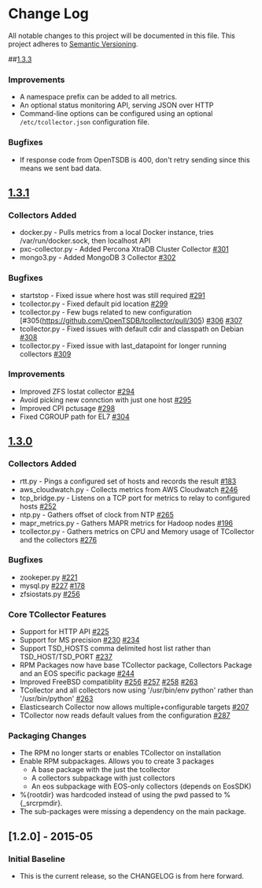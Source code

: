 # Change Log
All notable changes to this project will be documented in this file.
This project adheres to [Semantic Versioning](http://semver.org/).

##[1.3.3](https://github.com/OpenTSDB/tcollector/issues?q=is%3Aopen+is%3Aissue+milestone%3A1.3.3)

### Improvements
- A namespace prefix can be added to all metrics.
- An optional status monitoring API, serving JSON over HTTP
- Command-line options can be configured using an optional `/etc/tcollector.json` configuration file.

### Bugfixes

- If response code from OpenTSDB is 400, don't retry sending since this means we
  sent bad data.
  

## [1.3.1](https://github.com/OpenTSDB/tcollector/issues?utf8=%E2%9C%93&q=milestone%3A1.3.1+)
### Collectors Added
- docker.py - Pulls metrics from a local Docker instance, tries /var/run/docker.sock, then localhost API
- pxc-collector.py - Added Percona XtraDB Cluster Collector [#301](https://github.com/OpenTSDB/tcollector/pull/301)
- mongo3.py - Added MongoDB 3 Collector [#302](https://github.com/OpenTSDB/tcollector/pull/302)

### Bugfixes
- startstop - Fixed issue where host was still required [#291](https://github.com/OpenTSDB/tcollector/pull/291)
- tcollector.py - Fixed default pid location [#299](https://github.com/OpenTSDB/tcollector/pull/299)
- tcollector.py - Few bugs related to new configuration [#305(https://github.com/OpenTSDB/tcollector/pull/305) [#306](https://github.com/OpenTSDB/tcollector/pull/306) [#307](https://github.com/OpenTSDB/tcollector/pull/307)
- tcollector.py - Fixed issues with default cdir and classpath on Debian [#308](https://github.com/OpenTSDB/tcollector/pull/308)
- tcollector.py - Fixed issue with last_datapoint for longer running collectors [#309](https://github.com/OpenTSDB/tcollector/pull/309)

### Improvements
- Improved ZFS Iostat collector [#294](https://github.com/OpenTSDB/tcollector/pull/294)
- Avoid picking new connction with just one host [#295](https://github.com/OpenTSDB/tcollector/pull/295)
- Improved CPI pctusage [#298](https://github.com/OpenTSDB/tcollector/pull/298)
- Fixed CGROUP path for EL7 [#304](https://github.com/OpenTSDB/tcollector/pull/304)


## [1.3.0](https://github.com/OpenTSDB/tcollector/issues?utf8=%E2%9C%93&q=milestone%3A1.3.0)
### Collectors Added
- rtt.py - Pings a configured set of hosts and records the result [#183](https://github.com/OpenTSDB/tcollector/pull/183)
- aws_cloudwatch.py - Collects metrics from AWS Cloudwatch [#246](https://github.com/OpenTSDB/tcollector/pull/246)
- tcp_bridge.py - Listens on a TCP port for metrics to relay to configured hosts [#252](https://github.com/OpenTSDB/tcollector/pull/252)
- ntp.py - Gathers offset of clock from NTP [#265](https://github.com/OpenTSDB/tcollector/pull/265)
- mapr_metrics.py - Gathers MAPR metrics for Hadoop nodes [#196](https://github.com/OpenTSDB/tcollector/pull/196)
- tcollector.py - Gathers metrics on CPU and Memory usage of TCollector and the collectors [#276](https://github.com/OpenTSDB/tcollector/pull/276)

### Bugfixes
- zookeper.py [#221](https://github.com/OpenTSDB/tcollector/pull/221)
- mysql.py [#227](https://github.com/OpenTSDB/tcollector/pull/227) [#178](https://github.com/OpenTSDB/tcollector/pull/178)
- zfsiostats.py [#256](https://github.com/OpenTSDB/tcollector/pull/256)

### Core TCollector Features
- Support for HTTP API [#225](https://github.com/OpenTSDB/tcollector/issues/225)
- Support for MS precision [#230](https://github.com/OpenTSDB/tcollector/issues/230) [#234](https://github.com/OpenTSDB/tcollector/pull/234)
- Support TSD_HOSTS comma delimited host list rather than TSD_HOST/TSD_PORT [#237](https://github.com/OpenTSDB/tcollector/pull/237)
- RPM Packages now have base TCollector package, Collectors Package and an EOS specific package [#244](https://github.com/OpenTSDB/tcollector/pull/244)
- Improved FreeBSD compatiblity [#256](https://github.com/OpenTSDB/tcollector/pull/256) [#257](https://github.com/OpenTSDB/tcollector/pull/257) [#258](https://github.com/OpenTSDB/tcollector/pull/258) [#263](https://github.com/OpenTSDB/tcollector/pull/263)
- TCollector and all collectors now using '/usr/bin/env python' rather than '/usr/bin/python' [#263](https://github.com/OpenTSDB/tcollector/pull/263)
- Elasticsearch Collector now allows multiple+configurable targets [#207](https://github.com/OpenTSDB/tcollector/pull/207)
- TCollector now reads default values from the configuration [#287](https://github.com/OpenTSDB/tcollector/pull/287)

### Packaging Changes
- The RPM no longer starts or enables TCollector on installation
- Enable RPM subpackages. Allows you to create 3 packages
  - A base package with the just the tcollector
  - A collectors subpackage with just collectors
  - An eos subpackage with EOS-only collectors (depends on EosSDK)
- %{rootdir} was hardcoded instead of using the pwd passed to %{_srcrpmdir}.
- The sub-packages were missing a dependency on the main package.

## [1.2.0] - 2015-05
### Initial Baseline
- This is the current release, so the CHANGELOG is from here forward.
